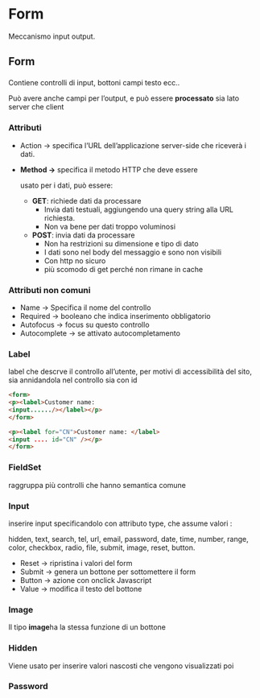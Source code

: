 # Form

Meccanismo input output. 

## Form <form>

Contiene controlli di input, bottoni campi testo ecc..

Può avere anche campi per l’output, e può essere **processato** sia lato server che client

### Attributi

- Action → specifica l’URL dell’applicazione server-side
che riceverà i dati.
- **Method →** specifica il metodo HTTP che deve essere
    
    usato per i dati, può essere:
    
    - **GET**: richiede dati da processare
        - Invia dati testuali, aggiungendo una query string alla URL richiesta.
        - Non va bene per dati troppo voluminosi
    - **POST**: invia dati da processare
        - Non ha restrizioni su dimensione e tipo di dato
        - I dati sono nel body del messaggio e sono non visibili
        - Con http no sicuro
        - più scomodo di get perché non rimane in cache

### Attributi non comuni

- Name → Specifica il nome del controllo
- Required → booleano che indica inserimento obbligatorio
- Autofocus → focus su questo controllo
- Autocomplete → se attivato autocompletamento

### Label

label che descrve il controllo all’utente, per motivi di accessibilità del sito, sia annidandola nel controllo sia con id 

```html
<form>
<p><label>Customer name:
<input....../></label></p>
</form>

<p><label for="CN">Customer name: </label>
<input .... id="CN" /></p>
</form>
```

### FieldSet

raggruppa più controlli che hanno semantica comune 

### Input

inserire input specificandolo con attributo type, che assume valori :

hidden, text, search, tel, url, email, password, date, time, number, range, color, checkbox, radio, file, submit, image, reset, button.

- Reset → ripristina i valori del form
- Submit → genera un bottone per sottomettere il form
- Button → azione con onclick Javascript
- Value → modifica il testo del bottone

### Image

Il tipo **image**ha la stessa funzione di un bottone

### Hidden

Viene usato per inserire valori nascosti che vengono visualizzati poi 

### Password